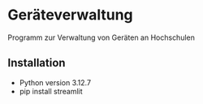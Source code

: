 # Geräteverwaltung

Programm zur Verwaltung von Geräten an Hochschulen

## Installation

- Python version 3.12.7
- pip install streamlit 
